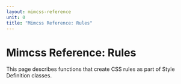 ```yaml
---
layout: mimcss-reference
unit: 0
title: "Mimcss Reference: Rules"
---
```


# Mimcss Reference: Rules

This page describes functions that create CSS rules as part of Style Definition classes.


